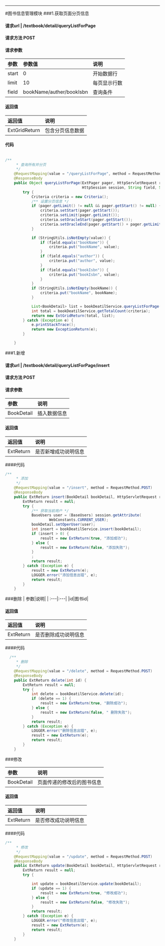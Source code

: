 ****
#图书信息管理模块
###1.获取页面分页信息
#### 请求url | /textbook/detail/queryListForPage
#### 请求方法 POST
#### 请求参数 

|  参数|参数值|说明|
| :---|:---|:---|
|start|0|开始数据行|
|limit|10|每页显示行数|
|field|bookName/auther/bookIsbn|查询条件|
#### 返回值

| 返回值|说明|
| :---|:---|
|ExtGridReturn|包含分页信息数据|

#### 代码

```java
 
/**
     * 查询所有并分页
     */
    @RequestMapping(value = "/queryListForPage", method = RequestMethod.POST)
    @ResponseBody
    public Object queryListForPage(ExtPager pager, HttpServletRequest request,
                                   HttpSession session, String field, String value, String bookName) {
        try {
            Criteria criteria = new Criteria();
            /** 设置分页信息 */
            if (pager.getLimit() != null && pager.getStart() != null) {
                criteria.setStart(pager.getStart());
                criteria.setLimit(pager.getLimit());
                criteria.setOracleStart(pager.getStart());
                criteria.setOracleEnd(pager.getStart() + pager.getLimit());
            }

            if (StringUtils.isNotEmpty(value)) {
                if (field.equals("bookName")) {
                    criteria.put("bookName", value);
                }
                if (field.equals("author")) {
                    criteria.put("author", value);
                }
                if (field.equals("bookIsbn")) {
                    criteria.put("bookIsbn", value);
                }
            }
            if (StringUtils.isNotEmpty(bookName)) {
                criteria.put("bookName", bookName);
            }

            List<BookDetail> list = bookDeatilService.queryListForPage(criteria);
            int total = bookDeatilService.getTotalCount(criteria);
            return new ExtGridReturn(total, list);
        } catch (Exception e) {
            e.printStackTrace();
            return new ExceptionReturn(e);
        }

    }
```
###1.新增

#### 请求url | /textbook/detail/queryListForPage/insert

#### 请求方法 POST

#### 请求参数 

|  参数|说明|
| :---|:---|
|BookDetail|插入数据信息|


#### 返回值
| 返回值|说明|
| :---|:---|
|ExtReturn|是否新增成功说明信息|

####代码

```java
/**
     * 添加
     */
    @RequestMapping(value = "/insert", method = RequestMethod.POST)
    @ResponseBody
    public ExtReturn insert(BookDetail bookDetail, HttpServletRequest request, HttpSession session) {
        ExtReturn result = null;
        try {
            /** 获取当前用户 */
            BaseUsers user = (BaseUsers) session.getAttribute(
                    WebConstants.CURRENT_USER);
            bookDetail.setOperUser(user);
            int insert = bookDeatilService.insert(bookDetail);
            if (insert > 0) {
                result = new ExtReturn(true, "添加成功");
            } else {
                result = new ExtReturn(false, "添加失败");
            }
            ;
            return result;
        } catch (Exception e) {
            result = new ExtReturn(e);
            LOGGER.error("添加信息出错", e);
            return result;
        }
    }
```
###删除
|  参数|说明|
| :---|:---|
|id|图书id|



#### 返回值
| 返回值|说明|
| :---|:---|
|ExtReturn|是否删除成功说明信息|

####代码

```java
  /**
     * 删除
     */
    @RequestMapping(value = "/delete", method = RequestMethod.POST)
    @ResponseBody
    public ExtReturn delete(int id) {
        ExtReturn result = null;
        try {
            int delete = bookDeatilService.delete(id);
            if (delete == 1) {
                result = new ExtReturn(true, "删除成功");
            } else {
                result = new ExtReturn(false, " 删除失败");
            }
            return result;
        } catch (Exception e) {
            LOGGER.error("删除信息出错", e);
            result = new ExtReturn(e);
            return result;
        }
    }
```
###修改

|  参数|说明|
| :---|:---|
|BookDetail |页面传递的修改后的图书信息|



#### 返回值
| 返回值|说明|
| :---|:---|
|ExtReturn|是否修改成功说明信息|

####代码

```java
/**
     * 修改
     */
    @RequestMapping(value = "/update", method = RequestMethod.POST)
    @ResponseBody
    public ExtReturn update(BookDetail bookDetail, HttpServletRequest request) {
        ExtReturn result = null;
        try {

            int update = bookDeatilService.update(bookDetail);
            if (update == 1) {
                result = new ExtReturn(true, "修改成功");
            } else {
                result = new ExtReturn(false, "修改失败");
            }
            return result;
        } catch (Exception e) {
            LOGGER.error("修改信息出错", e);
            result = new ExtReturn(e);
            return result;
        }
    }
 

```
